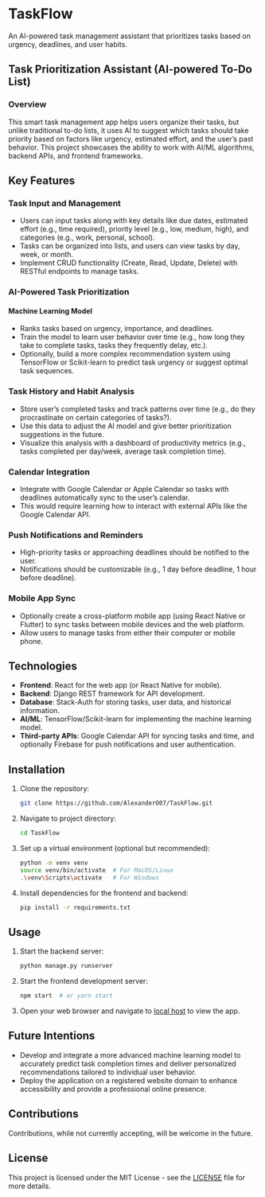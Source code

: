# TaskFlow
An AI-powered task management assistant that prioritizes tasks based on urgency, deadlines, and user habits.

## Task Prioritization Assistant (AI-powered To-Do List)

### Overview
This smart task management app helps users organize their tasks, but unlike traditional to-do lists, it uses AI to suggest which tasks should take priority based on factors like urgency, estimated effort, and the user’s past behavior. This project showcases the ability to work with AI/ML algorithms, backend APIs, and frontend frameworks.

## Key Features

### Task Input and Management
- Users can input tasks along with key details like due dates, estimated effort (e.g., time required), priority level (e.g., low, medium, high), and categories (e.g., work, personal, school).
- Tasks can be organized into lists, and users can view tasks by day, week, or month.
- Implement CRUD functionality (Create, Read, Update, Delete) with RESTful endpoints to manage tasks.

### AI-Powered Task Prioritization
#### Machine Learning Model
- Ranks tasks based on urgency, importance, and deadlines.
- Train the model to learn user behavior over time (e.g., how long they take to complete tasks, tasks they frequently delay, etc.).
- Optionally, build a more complex recommendation system using TensorFlow or Scikit-learn to predict task urgency or suggest optimal task sequences.

### Task History and Habit Analysis
- Store user’s completed tasks and track patterns over time (e.g., do they procrastinate on certain categories of tasks?).
- Use this data to adjust the AI model and give better prioritization suggestions in the future.
- Visualize this analysis with a dashboard of productivity metrics (e.g., tasks completed per day/week, average task completion time).

### Calendar Integration
- Integrate with Google Calendar or Apple Calendar so tasks with deadlines automatically sync to the user’s calendar.
- This would require learning how to interact with external APIs like the Google Calendar API.

### Push Notifications and Reminders
- High-priority tasks or approaching deadlines should be notified to the user.
- Notifications should be customizable (e.g., 1 day before deadline, 1 hour before deadline).

### Mobile App Sync
- Optionally create a cross-platform mobile app (using React Native or Flutter) to sync tasks between mobile devices and the web platform.
- Allow users to manage tasks from either their computer or mobile phone.

## Technologies
- **Frontend**: React for the web app (or React Native for mobile).
- **Backend**: Django REST framework for API development.
- **Database**: Stack-Auth for storing tasks, user data, and historical information.
- **AI/ML**: TensorFlow/Scikit-learn for implementing the machine learning model.
- **Third-party APIs**: Google Calendar API for syncing tasks and time, and optionally Firebase for push notifications and user authentication.

## Installation
1. Clone the repository:
   ```bash
   git clone https://github.com/AlexanderO07/TaskFlow.git
   ```
2. Navigate to project directory:
   ```bash
   cd TaskFlow
   ```
3. Set up a virtual environment (optional but recommended):
   ```bash
   python -m venv venv
   source venv/bin/activate  # For MacOS/Linux
   .\venv\Scripts\activate   # For Windows
   ```
4. Install dependencies for the frontend and backend:
   ```bash
   pip install -r requirements.txt
   ```


## Usage
1. Start the backend server:
   ```bash
   python manage.py runserver
   ```
2. Start the frontend development server:
   ```bash
   npm start  # or yarn start
   ```
3. Open your web browser and navigate to [local host](http://localhost:3000) to view the app. 

## Future Intentions
- Develop and integrate a more advanced machine learning model to accurately predict task completion times and deliver personalized recommendations tailored to individual user behavior.
- Deploy the application on a registered website domain to enhance accessibility and provide a professional online presence.

## Contributions 
Contributions, while not currently accepting, will be welcome in the future.

## License
This project is licensed under the MIT License - see the [LICENSE](https://github.com/AlexanderO07/TaskFlow/blob/main/LICENSE) file for more details.